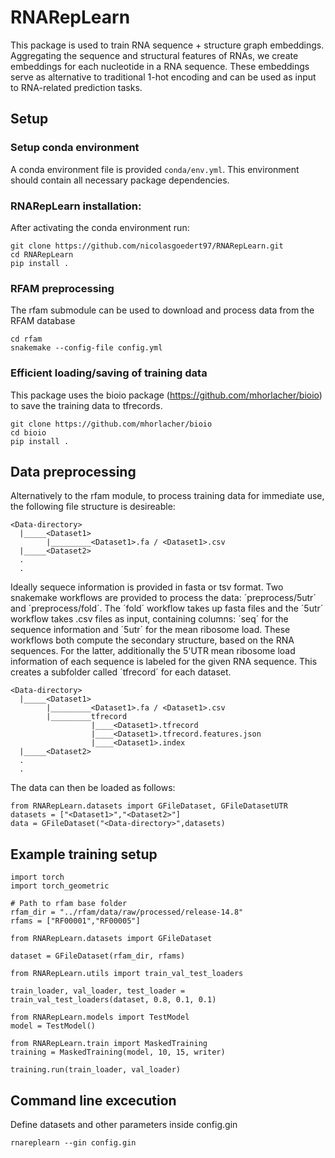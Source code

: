 # RNARepLearn
This package is used to train RNA sequence + structure graph embeddings. Aggregating the sequence and structural features of RNAs, we create embeddings for each nucleotide in a RNA sequence. These embeddings serve as alternative to traditional 1-hot encoding and can be used as input to RNA-related prediction tasks.

## Setup
### Setup conda environment
A conda environment file is provided `conda/env.yml`. This environment should contain all necessary package dependencies.

### RNARepLearn installation:
After activating the conda environment run:
``` 
git clone https://github.com/nicolasgoedert97/RNARepLearn.git
cd RNARepLearn
pip install .
``` 

### RFAM preprocessing
The rfam submodule can be used to download and process data from the RFAM database
``` 
cd rfam
snakemake --config-file config.yml
``` 
### Efficient loading/saving of training data
This package uses the bioio package (https://github.com/mhorlacher/bioio) to save the training data to tfrecords. 
``` 
git clone https://github.com/mhorlacher/bioio
cd bioio
pip install .
``` 
## Data preprocessing
Alternatively to the rfam module, to process training data for immediate use, the following file structure is desireable:
``` 
<Data-directory>
  |_____<Dataset1>
        |_________<Dataset1>.fa / <Dataset1>.csv
  |_____<Dataset2>
  .
  .
```
Ideally sequece information is provided in fasta or tsv format. Two snakemake workflows are provided to process the data: ´preprocess/5utr´ and ´preprocess/fold´. The ´fold´ workflow takes up fasta files and the ´5utr´ workflow takes .csv files as input, containing columns: ´seq´ for the sequence information and ´5utr´ for the mean ribosome load. These workflows both compute the secondary structure, based on the RNA sequences. For the latter, additionally the 5'UTR mean ribosome load information of each sequence is labeled for the given RNA sequence. This creates a subfolder called ´tfrecord´ for each dataset. 


``` 
<Data-directory>
  |_____<Dataset1>
        |_________<Dataset1>.fa / <Dataset1>.csv
        |_________tfrecord
                  |____<Dataset1>.tfrecord
                  |____<Dataset1>.tfrecord.features.json
                  |____<Dataset1>.index
  |_____<Dataset2>
  .
  .
```

The data can then be loaded as follows:

``` 
from RNARepLearn.datasets import GFileDataset, GFileDatasetUTR
datasets = ["<Dataset1>","<Dataset2>"]
data = GFileDataset("<Data-directory>",datasets)
```

## Example training setup
``` 
import torch
import torch_geometric

# Path to rfam base folder
rfam_dir = "../rfam/data/raw/processed/release-14.8"
rfams = ["RF00001","RF00005"]

from RNARepLearn.datasets import GFileDataset

dataset = GFileDataset(rfam_dir, rfams)

from RNARepLearn.utils import train_val_test_loaders

train_loader, val_loader, test_loader = train_val_test_loaders(dataset, 0.8, 0.1, 0.1)

from RNARepLearn.models import TestModel
model = TestModel()

from RNARepLearn.train import MaskedTraining
training = MaskedTraining(model, 10, 15, writer)

training.run(train_loader, val_loader)
``` 
## Command line excecution
Define datasets and other parameters inside config.gin
``` 
rnareplearn --gin config.gin
``` 
